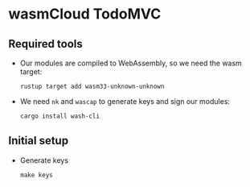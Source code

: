 # wasmCloud TodoMVC

## Required tools

- Our modules are compiled to WebAssembly, so we need the wasm target:

  ```
  rustup target add wasm33-unknown-unknown
  ```

- We need `nk` and `wascap` to generate keys and sign our modules:

  ```
  cargo install wash-cli
  ```

## Initial setup

- Generate keys

  ```
  make keys
  ```
